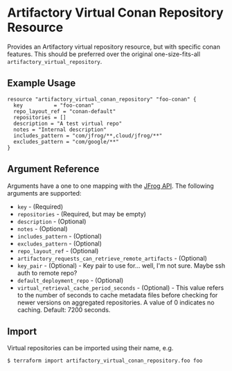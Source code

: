 # Artifactory Virtual Conan Repository Resource

Provides an Artifactory virtual repository resource, but with specific conan features. This should be preferred over the original
one-size-fits-all `artifactory_virtual_repository`. 

## Example Usage

```hcl
resource "artifactory_virtual_conan_repository" "foo-conan" {
  key          = "foo-conan"
  repo_layout_ref = "conan-default"
  repositories = []
  description = "A test virtual repo"
  notes = "Internal description"
  includes_pattern = "com/jfrog/**,cloud/jfrog/**"
  excludes_pattern = "com/google/**"
}
```

## Argument Reference

Arguments have a one to one mapping with the [JFrog API](https://www.jfrog.com/confluence/display/RTF/Repository+Configuration+JSON). The following arguments are supported:

* `key` - (Required)
* `repositories` - (Required, but may be empty)
* `description` - (Optional)
* `notes` - (Optional)
* `includes_pattern` - (Optional)
* `excludes_pattern` - (Optional)
* `repo_layout_ref` - (Optional)
* `artifactory_requests_can_retrieve_remote_artifacts` - (Optional)
* `key_pair` - (Optional) - Key pair to use for... well, I'm not sure. Maybe ssh auth to remote repo?
* `default_deployment_repo` - (Optional)
* `virtual_retrieval_cache_period_seconds` - (Optional) - This value refers to the number of seconds to cache metadata files before checking for newer versions on aggregated repositories. A value of 0 indicates no caching. Default: 7200 seconds.

## Import

Virtual repositories can be imported using their name, e.g.

```
$ terraform import artifactory_virtual_conan_repository.foo foo
```
